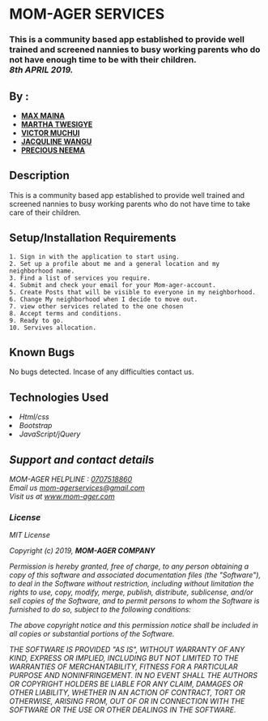 # MOM-AGER SERVICES
### This is a community based app established to provide well trained and screened nannies to busy working parents who do not have enough time to be with their children.<br> <em>8th APRIL 2019.</em>
## By :

* [**MAX MAINA**](https://github.com/maxie24/)
* [**MARTHA TWESIGYE**](https://github.com/Martatwesi/)
* [**VICTOR MUCHUI**](https://github.com/vmuchui/)
* [**JACQULINE WANGU**](https://github.com/JacqulineWangu/)
* [**PRECIOUS NEEMA**](https://github.com/Neema2018/)


## Description
This is a community based app established to provide well trained and screened nannies to busy working parents who do not have time to take care of their children.
## Setup/Installation Requirements

    
    1. Sign in with the application to start using.
    2. Set up a profile about me and a general location and my neighborhood name.
    3. Find a list of services you require. 
    4. Submit and check your email for your Mom-ager-account.
    5. Create Posts that will be visible to everyone in my neighborhood.
    6. Change My neighborhood when I decide to move out.
    7. view other services related to the one chosen 
    8. Accept terms and conditions.
    9. Ready to go.
    10. Servives allocation.

## Known Bugs
No bugs detected. Incase of any difficulties contact us.
## Technologies Used

<li><em>Html/css<em></li>
<li><em>Bootstrap<em></li>
<li><em>JavaScript/jQuery</em></li>

## Support and contact details
MOM-AGER HELPLINE : [0707518860]('call')<br>
Email us  [mom-agerservices@gmail.com](email)<br>
Visit us at www.mom-ager.com

### License
*MIT License*

Copyright (c) 2019, **MOM-AGER COMPANY**

Permission is hereby granted, free of charge, to any person obtaining a copy of this software and associated documentation files (the "Software"), to deal in the Software without restriction, including without limitation the rights to use, copy, modify, merge, publish, distribute, sublicense, and/or sell copies of the Software, and to permit persons to whom the Software is furnished to do so, subject to the following conditions:

The above copyright notice and this permission notice shall be included in all copies or substantial portions of the Software.

THE SOFTWARE IS PROVIDED "AS IS", WITHOUT WARRANTY OF ANY KIND, EXPRESS OR IMPLIED, INCLUDING BUT NOT LIMITED TO THE WARRANTIES OF MERCHANTABILITY, FITNESS FOR A PARTICULAR PURPOSE AND NONINFRINGEMENT. IN NO EVENT SHALL THE AUTHORS OR COPYRIGHT HOLDERS BE LIABLE FOR ANY CLAIM, DAMAGES OR OTHER LIABILITY, WHETHER IN AN ACTION OF CONTRACT, TORT OR OTHERWISE, ARISING FROM, OUT OF OR IN CONNECTION WITH THE SOFTWARE OR THE USE OR OTHER DEALINGS IN THE SOFTWARE.
  